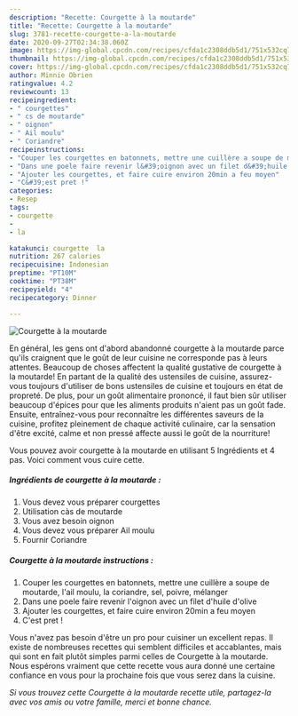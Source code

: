```yaml
---
description: "Recette: Courgette à la moutarde"
title: "Recette: Courgette à la moutarde"
slug: 3781-recette-courgette-a-la-moutarde
date: 2020-09-27T02:34:38.060Z
image: https://img-global.cpcdn.com/recipes/cfda1c2308ddb5d1/751x532cq70/courgette-a-la-moutarde-photo-principale-de-la-recette.jpg
thumbnail: https://img-global.cpcdn.com/recipes/cfda1c2308ddb5d1/751x532cq70/courgette-a-la-moutarde-photo-principale-de-la-recette.jpg
cover: https://img-global.cpcdn.com/recipes/cfda1c2308ddb5d1/751x532cq70/courgette-a-la-moutarde-photo-principale-de-la-recette.jpg
author: Minnie Obrien
ratingvalue: 4.2
reviewcount: 13
recipeingredient:
- " courgettes"
- " cs de moutarde"
- " oignon"
- " Ail moulu"
- " Coriandre"
recipeinstructions:
- "Couper les courgettes en batonnets, mettre une cuillère a soupe de moutarde, l&#39;ail moulu, la coriandre, sel, poivre, mélanger"
- "Dans une poele faire revenir l&#39;oignon avec un filet d&#39;huile d&#39;olive"
- "Ajouter les courgettes, et faire cuire environ 20min a feu moyen"
- "C&#39;est pret !"
categories:
- Resep
tags:
- courgette
- 
- la

katakunci: courgette  la 
nutrition: 267 calories
recipecuisine: Indonesian
preptime: "PT10M"
cooktime: "PT38M"
recipeyield: "4"
recipecategory: Dinner

---
```



![Courgette à la moutarde](https://img-global.cpcdn.com/recipes/cfda1c2308ddb5d1/751x532cq70/courgette-a-la-moutarde-photo-principale-de-la-recette.jpg)

En général, les gens ont d'abord abandonné courgette à la moutarde parce qu'ils craignent que le goût de leur cuisine ne corresponde pas à leurs attentes. Beaucoup de choses affectent la qualité gustative de courgette à la moutarde! En partant de la qualité des ustensiles de cuisine, assurez-vous toujours d'utiliser de bons ustensiles de cuisine et toujours en état de propreté. De plus, pour un goût alimentaire prononcé, il faut bien sûr utiliser beaucoup d'épices pour que les aliments produits n'aient pas un goût fade. Ensuite, entraînez-vous pour reconnaître les différentes saveurs de la cuisine, profitez pleinement de chaque activité culinaire, car la sensation d'être excité, calme et non pressé affecte aussi le goût de la nourriture!

<!--inarticleads1-->

Vous pouvez avoir courgette à la moutarde en utilisant 5 Ingrédients et 4 pas. Voici comment vous cuire cette.

##### Ingrédients de courgette à la moutarde :

1. Vous devez vous préparer  courgettes
1. Utilisation  càs de moutarde
1. Vous avez besoin  oignon
1. Vous devez vous préparer  Ail moulu
1. Fournir  Coriandre




<!--inarticleads2-->

##### Courgette à la moutarde instructions :

1. Couper les courgettes en batonnets, mettre une cuillère a soupe de moutarde, l&#39;ail moulu, la coriandre, sel, poivre, mélanger
1. Dans une poele faire revenir l&#39;oignon avec un filet d&#39;huile d&#39;olive
1. Ajouter les courgettes, et faire cuire environ 20min a feu moyen
1. C&#39;est pret !




<!--inarticleads1-->

<p>
Vous n'avez pas besoin d'être un pro pour cuisiner un excellent repas. Il existe de nombreuses recettes qui semblent difficiles et accablantes, mais qui sont en fait plutôt simples parmi celles de Courgette à la moutarde. Nous espérons vraiment que cette recette vous aura donné une certaine confiance en vous pour la prochaine fois que vous serez dans la cuisine.
</p>

<p>
<i>Si vous trouvez cette Courgette à la moutarde recette utile, partagez-la avec vos amis ou votre famille, merci et bonne chance.</i>
</p>
